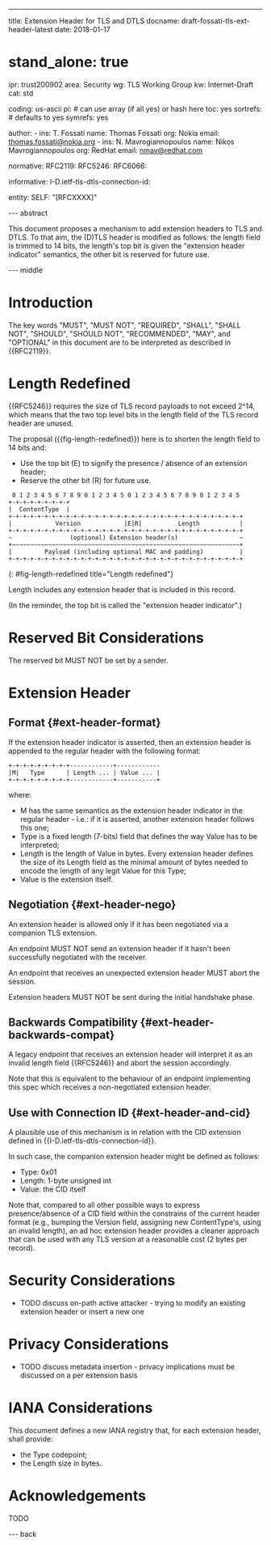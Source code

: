 ---
title: Extension Header for TLS and DTLS
docname: draft-fossati-tls-ext-header-latest
date: 2018-01-17

# stand_alone: true

ipr: trust200902
area: Security
wg: TLS Working Group
kw: Internet-Draft
cat: std

coding: us-ascii
pi:    # can use array (if all yes) or hash here
  toc: yes
  sortrefs:   # defaults to yes
  symrefs: yes

author:
      -
        ins: T. Fossati
        name: Thomas Fossati
        org: Nokia
        email: thomas.fossati@nokia.org
      -
        ins: N. Mavrogiannopoulos
        name: Nikos Mavrogiannopoulos
        org: RedHat
        email: nmav@redhat.com

normative:
  RFC2119:
  RFC5246:
  RFC6066:

informative:
  I-D.ietf-tls-dtls-connection-id:

entity:
        SELF: "[RFCXXXX]"

--- abstract

This document proposes a mechanism to add extension headers to TLS and DTLS.  To that aim, the (D)TLS header is modified as follows: the length field is trimmed to 14 bits, the length's top bit is given the "extension header indicator" semantics, the other bit is reserved for future use.

--- middle

Introduction
============

The key words "MUST", "MUST NOT", "REQUIRED", "SHALL", "SHALL NOT", "SHOULD", "SHOULD NOT", "RECOMMENDED", "MAY", and "OPTIONAL" in this document are to be interpreted as described in {{RFC2119}}.

Length Redefined
================

{{RFC5246}} requires the size of TLS record payloads to not exceed 2^14, which means that the two top level bits in the length field of the TLS record header are unused.

The proposal ({{fig-length-redefined}}) here is to shorten the length field to 14 bits and:

- Use the top bit (E) to signify the presence / absence of an extension header;
- Reserve the other bit (R) for future use.

~~~
 0 1 2 3 4 5 6 7 8 9 0 1 2 3 4 5 0 1 2 3 4 5 6 7 8 9 0 1 2 3 4 5
+-+-+-+-+-+-+-+-+
|  ContentType  |
+-+-+-+-+-+-+-+-+-+-+-+-+-+-+-+-+-+-+-+-+-+-+-+-+-+-+-+-+-+-+-+-+
|            Version            |E|R|          Length           |
+-+-+-+-+-+-+-+-+-+-+-+-+-+-+-+-+-+-+-+-+-+-+-+-+-+-+-+-+-+-+-+-+
~                (optional) Extension header(s)                 ~
+~~~~~~~~~~~~~~~~~~~~~~~~~~~~~~~~~~~~~~~~~~~~~~~~~~~~~~~~~~~~~~~+
|         Payload (including optional MAC and padding)          |
+-+-+-+-+-+-+-+-+-+-+-+-+-+-+-+-+-+-+-+-+-+-+-+-+-+-+-+-+-+-+-+-+
~~~
{: #fig-length-redefined title="Length redefined"}

Length includes any extension header that is included in this record.

(In the reminder, the top bit is called the "extension header indicator".)

Reserved Bit Considerations
===========================

The reserved bit MUST NOT be set by a sender.

Extension Header
=======================

Format {#ext-header-format}
------

If the extension header indicator is asserted, then an extension header is appended to the regular header with the following format:

~~~
+-+-+-+-+-+-+-+-+------------+------------
|M|   Type      | Length ... | Value ... |
+-+-+-+-+-+-+-+-+------------+-----------+
~~~

where:

- M has the same semantics as the extension header indicator in the regular header - i.e.: if it is asserted, another extension header follows this one;
- Type is a fixed length (7-bits) field that defines the way Value has to be interpreted;
- Length is the length of Value in bytes.  Every extension header defines the size of its Length field as the minimal amount of bytes needed to encode the length of any legit Value for this Type;
- Value is the extension itself.

Negotiation {#ext-header-nego}
-----------

An extension header is allowed only if it has been negotiated via a companion TLS extension.

An endpoint MUST NOT send an extension header if it hasn't been successfully negotiated with the receiver.

An endpoint that receives an unexpected extension header MUST abort the session.

Extension headers MUST NOT be sent during the initial handshake phase.

Backwards Compatibility {#ext-header-backwards-compat}
-----------------------

A legacy endpoint that receives an extension header will interpret it as an invalid length field {{RFC5246}} and abort the session accordingly.

Note that this is equivalent to the behaviour of an endpoint implementing this spec which receives a non-negotiated extension header.

Use with Connection ID {#ext-header-and-cid}
----------------------

A plausible use of this mechanism is in relation with the CID extension defined in {{I-D.ietf-tls-dtls-connection-id}}.

In such case, the companion extension header might be defined as follows:

- Type: 0x01
- Length: 1-byte unsigned int
- Value: the CID itself

Note that, compared to all other possible ways to express presence/absence of a CID field within the constrains of the current header format (e.g., bumping the Version field, assigning new ContentType's, using an invalid length), an ad hoc extension header provides a cleaner approach that can be used with any TLS version at a reasonable cost (2 bytes per record).

Security Considerations
=======================

- TODO discuss on-path active attacker - trying to modify an existing extension header or insert a new one

Privacy Considerations
======================

- TODO discuss metadata insertion - privacy implications must be discussed on a per extension basis

IANA Considerations
===================

This document defines a new IANA registry that, for each extension header, shall provide:

- the Type codepoint;
- the Length size in bytes.

Acknowledgements
================

TODO

--- back
